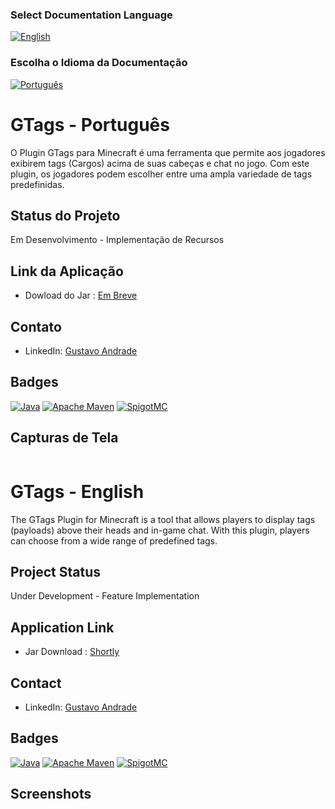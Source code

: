### Select Documentation Language
[![English](https://img.shields.io/badge/English-5A67D8?style=for-the-badge)](#gtags---english) 
### Escolha o Idioma da Documentação
[![Português](https://img.shields.io/badge/Portugu%C3%AAs-3E4095?style=for-the-badge)](#gtags---português)

# GTags - Português

O Plugin GTags para Minecraft é uma ferramenta que permite aos jogadores exibirem tags (Cargos) acima de suas cabeças e chat no jogo. Com este plugin, os jogadores podem escolher entre uma ampla variedade de tags predefinidas.


## Status do Projeto

Em Desenvolvimento - Implementação de Recursos

## Link da Aplicação

- Dowload do Jar : [Em Breve]()

## Contato

- LinkedIn: [Gustavo Andrade](https://www.linkedin.com/in/gustavoandradec/)

## Badges

[![Java](https://img.shields.io/badge/Java-%23ED8B00.svg?style=for-the-badge&logo=java&logoColor=white)](https://www.java.com/)
[![Apache Maven](https://img.shields.io/badge/Apache%20Maven-%23C71A36.svg?style=for-the-badge&logo=apache-maven&logoColor=white)](https://maven.apache.org/)
[![SpigotMC](https://img.shields.io/badge/SpigotMC-%2367A735.svg?style=for-the-badge)](https://www.spigotmc.org/)


## Capturas de Tela

![]()

# GTags - English

The GTags Plugin for Minecraft is a tool that allows players to display tags (payloads) above their heads and in-game chat. With this plugin, players can choose from a wide range of predefined tags.


## Project Status

Under Development - Feature Implementation

## Application Link

- Jar Download : [Shortly]()

## Contact

- LinkedIn: [Gustavo Andrade](https://www.linkedin.com/in/gustavoandradec/)

## Badges

[![Java](https://img.shields.io/badge/Java-%23ED8B00.svg?style=for-the-badge&logo=java&logoColor=white)](https://www.java.com/)
[![Apache Maven](https://img.shields.io/badge/Apache%20Maven-%23C71A36.svg?style=for-the-badge&logo=apache-maven&logoColor=white)](https://maven.apache.org/)
[![SpigotMC](https://img.shields.io/badge/SpigotMC-%2367A735.svg?style=for-the-badge)](https://www.spigotmc.org/)


## Screenshots

![]()
